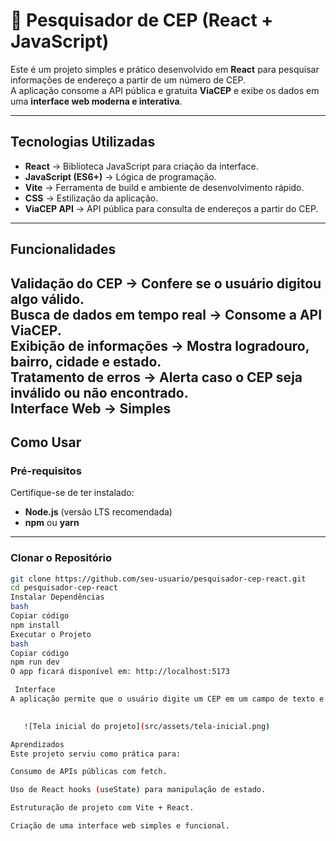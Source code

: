 # 🔎 Pesquisador de CEP (React + JavaScript)

Este é um projeto simples e prático desenvolvido em **React** para pesquisar informações de endereço a partir de um número de CEP.  
A aplicação consome a API pública e gratuita **ViaCEP** e exibe os dados em uma **interface web moderna e interativa**.

---

##  Tecnologias Utilizadas

- **React** → Biblioteca JavaScript para criação da interface.  
- **JavaScript (ES6+)** → Lógica de programação.  
- **Vite** → Ferramenta de build e ambiente de desenvolvimento rápido.  
- **CSS** → Estilização da aplicação.  
- **ViaCEP API** → API pública para consulta de endereços a partir do CEP.  

---

##  Funcionalidades

**Validação do CEP** → Confere se o usuário digitou algo válido.  
**Busca de dados em tempo real** → Consome a API ViaCEP.  
**Exibição de informações** → Mostra logradouro, bairro, cidade e estado.  
**Tratamento de erros** → Alerta caso o CEP seja inválido ou não encontrado.  
**Interface Web** → Simples
---

## Como Usar

### Pré-requisitos

Certifique-se de ter instalado:  
- **Node.js** (versão LTS recomendada)  
- **npm** ou **yarn**

---

### Clonar o Repositório

```bash
git clone https://github.com/seu-usuario/pesquisador-cep-react.git
cd pesquisador-cep-react
Instalar Dependências
bash
Copiar código
npm install
Executar o Projeto
bash
Copiar código
npm run dev
O app ficará disponível em: http://localhost:5173

 Interface
A aplicação permite que o usuário digite um CEP em um campo de texto e visualize automaticamente as informações retornadas pela API:

  
   ![Tela inicial do projeto](src/assets/tela-inicial.png)

Aprendizados
Este projeto serviu como prática para:

Consumo de APIs públicas com fetch.

Uso de React hooks (useState) para manipulação de estado.

Estruturação de projeto com Vite + React.

Criação de uma interface web simples e funcional.


